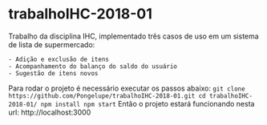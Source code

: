 # trabalhoIHC-2018-01

Trabalho da disciplina IHC, implementado três casos de uso em um sistema de lista de supermercado:

    - Adição e exclusão de itens
    - Acompanhamento do balanço do saldo do usuário
    - Sugestão de itens novos

Para rodar o projeto é necessário executar os passos abaixo:
    ```
    git clone https://github.com/Pongelupe/trabalhoIHC-2018-01.git
    cd trabalhoIHC-2018-01/
    npm install
    npm start
    ```
Então o projeto estará funcionando nesta url:
    http://localhost:3000
